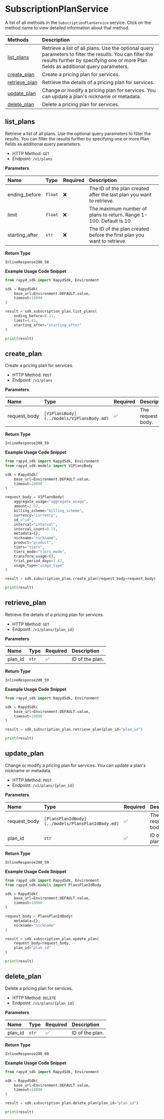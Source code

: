 # SubscriptionPlanService

A list of all methods in the `SubscriptionPlanService` service. Click on the method name to view detailed information about that method.

| Methods                         | Description                                                                                                                                                                                     |
| :------------------------------ | :---------------------------------------------------------------------------------------------------------------------------------------------------------------------------------------------- |
| [list_plans](#list_plans)       | Retrieve a list of all plans. Use the optional query parameters to filter the results. You can filter the results further by specifying one or more Plan fields as additional query parameters. |
| [create_plan](#create_plan)     | Create a pricing plan for services.                                                                                                                                                             |
| [retrieve_plan](#retrieve_plan) | Retrieve the details of a pricing plan for services.                                                                                                                                            |
| [update_plan](#update_plan)     | Change or modify a pricing plan for services. You can update a plan's nickname or metadata.                                                                                                     |
| [delete_plan](#delete_plan)     | Delete a pricing plan for services.                                                                                                                                                             |

## list_plans

Retrieve a list of all plans. Use the optional query parameters to filter the results. You can filter the results further by specifying one or more Plan fields as additional query parameters.

- HTTP Method: `GET`
- Endpoint: `/v1/plans`

**Parameters**

| Name           | Type    | Required | Description                                                            |
| :------------- | :------ | :------- | :--------------------------------------------------------------------- |
| ending_before  | `float` | ❌       | The ID of the plan created after the last plan you want to retrieve.   |
| limit          | `float` | ❌       | The maximum number of plans to return. Range 1-100. Default is 10.     |
| starting_after | `str`   | ❌       | The ID of the plan created before the first plan you want to retrieve. |

**Return Type**

`InlineResponse200_58`

**Example Usage Code Snippet**

```python
from rapyd_sdk import RapydSdk, Environment

sdk = RapydSdk(
    base_url=Environment.DEFAULT.value,
    timeout=10000
)

result = sdk.subscription_plan.list_plans(
    ending_before=8.11,
    limit=4.41,
    starting_after="starting_after"
)

print(result)
```

## create_plan

Create a pricing plan for services.

- HTTP Method: `POST`
- Endpoint: `/v1/plans`

**Parameters**

| Name         | Type                                      | Required | Description       |
| :----------- | :---------------------------------------- | :------- | :---------------- |
| request_body | `[V1PlansBody](../models/V1PlansBody.md)` | ✅       | The request body. |

**Return Type**

`InlineResponse200_59`

**Example Usage Code Snippet**

```python
from rapyd_sdk import RapydSdk, Environment
from rapyd_sdk.models import V1PlansBody

sdk = RapydSdk(
    base_url=Environment.DEFAULT.value,
    timeout=10000
)

request_body = V1PlansBody(
    aggregate_usage="aggregate_usage",
    amount=2.52,
    billing_scheme="billing_scheme",
    currency="currency",
    id_="id",
    interval="interval",
    interval_count=0.75,
    metadata={},
    nickname="nickname",
    product="product",
    tiers="tiers",
    tiers_mode="tiers_mode",
    transform_usage={},
    trial_period_days=7.87,
    usage_type="usage_type"
)

result = sdk.subscription_plan.create_plan(request_body=request_body)

print(result)
```

## retrieve_plan

Retrieve the details of a pricing plan for services.

- HTTP Method: `GET`
- Endpoint: `/v1/plans/{plan_id}`

**Parameters**

| Name    | Type  | Required | Description     |
| :------ | :---- | :------- | :-------------- |
| plan_id | `str` | ✅       | ID of the plan. |

**Return Type**

`InlineResponse200_59`

**Example Usage Code Snippet**

```python
from rapyd_sdk import RapydSdk, Environment

sdk = RapydSdk(
    base_url=Environment.DEFAULT.value,
    timeout=10000
)

result = sdk.subscription_plan.retrieve_plan(plan_id="plan_id")

print(result)
```

## update_plan

Change or modify a pricing plan for services. You can update a plan's nickname or metadata.

- HTTP Method: `POST`
- Endpoint: `/v1/plans/{plan_id}`

**Parameters**

| Name         | Type                                              | Required | Description       |
| :----------- | :------------------------------------------------ | :------- | :---------------- |
| request_body | `[PlansPlanIdBody](../models/PlansPlanIdBody.md)` | ✅       | The request body. |
| plan_id      | `str`                                             | ✅       | ID of the plan.   |

**Return Type**

`InlineResponse200_59`

**Example Usage Code Snippet**

```python
from rapyd_sdk import RapydSdk, Environment
from rapyd_sdk.models import PlansPlanIdBody

sdk = RapydSdk(
    base_url=Environment.DEFAULT.value,
    timeout=10000
)

request_body = PlansPlanIdBody(
    metadata={},
    nickname="nickname"
)

result = sdk.subscription_plan.update_plan(
    request_body=request_body,
    plan_id="plan_id"
)

print(result)
```

## delete_plan

Delete a pricing plan for services.

- HTTP Method: `DELETE`
- Endpoint: `/v1/plans/{plan_id}`

**Parameters**

| Name    | Type  | Required | Description     |
| :------ | :---- | :------- | :-------------- |
| plan_id | `str` | ✅       | ID of the plan. |

**Return Type**

`InlineResponse200_60`

**Example Usage Code Snippet**

```python
from rapyd_sdk import RapydSdk, Environment

sdk = RapydSdk(
    base_url=Environment.DEFAULT.value,
    timeout=10000
)

result = sdk.subscription_plan.delete_plan(plan_id="plan_id")

print(result)
```
